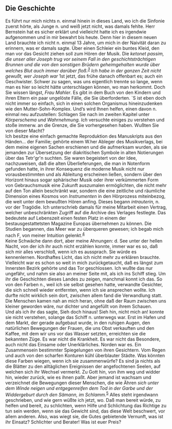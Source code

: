 ## Die Geschichte
Es führt nur mich nichts n. einmal hinein in dieses Land, wo ich die Sinfonie zuerst hörte, als Junge n. und weiß jetzt nicht, was damals fehlte. Herr Bernstein hat es sicher erklärt und vielleicht hatte ich es irgendwie aufgenommen und in mir bewahrt bis heute. Denn hier in diesem neuen Land brauchte ich nicht n. einmal 13 Jahre, um mich in der Naivität daran zu erinnern, was er damals sagte. Über einen Schleier ein buntes Kleid, den man vor das Gesicht ziehen soll zum Hören der Musik. Die *ketonet passim, *die unser aller Joseph trug vor seinem Fall in den geschichtsträchtigen Brunnen und die von den sonstigen Brüdern geheimgehalten wurde über welches Blut auch immer darüber floß.<sup><a id="ffn3" href="#fn3" class="footnote">3</a></sup> Ich habe in der ganzen Zeit nicht gewußt, wer Joseph war** 1st jetzt, das frühe danach offenbart es; auch ein Geschwister. Schwer zu sagen, was uns eigentlich trennte so lange, wenn man es hier so leicht hätte unterschlagen können, wo man herkommt. Doch Sie wissen längst, *Frau Mahler*. Es gibt in dem Buch von den Kindern und ihren Eltern ein paar ungelöste Fälle, die Sie überforderten. `S ist eben doch nicht immer so einfach, sich in einen solchen Organismus hineinzudenken wie den Mutter-Sohn-Komplex. Und‘s wird Ihnen helfen, einen davon n. einmal neu aufzustellen: Schlagen Sie nach im zweiten Kapitel unter *Körperschema und Wahrnehmung. Ich* versuchte einiges zu verstehen und stoße immerw. an die Grenze, die Sie vorhergesehen haben. Wußten Sie von dieser Macht?   
Ich besitze eine einfach gemachte Reproduktion des Manuskripts aus den Händen... der Familie; gehörte einem W.her Ableger des Musikverlags, bei dem meine eigenen Sachen erschienen und die aufmerksam wurden, als sie jemanden zur Übersetzung der diakritischen Symbole in alten Notierungen über das Tetr&#39;gr&#39;n suchten. Sie waren begeistert von der Idee, nachzuweisen, daß die alten Überlieferungen, die man in Notenform gefunden hatte, in ihrer Konsequenz die moderne Musik nicht nur vorausbestimmten und als Ableitung erscheinen ließen, sondern über den Horizont hinaus sogar sphärischer Musik oder ihrer verkümmerten Form von Gebrauchsmusik eine Zukunft auszumalen ermöglichten, die nicht mehr auf den Ton allein beschränkt war, sondern die eine zeitliche und räumliche Dimension eines Kosmos von *Instrumenten* in den Hörprozess miteinbezog, die weit unter dem bewußten Hören anfing. Dieses begann *intrauterin,* n. vor der Tragödie. Ich unterschrieb damals für meine Mitarbeit einen Vertrag, welcher unbeschränkten Zugriff auf die Archive des Verlages festlegte. Das bedeutete auf Lebenszeit einen festen Platz in einem der bestausgestattetsten Magazine Europas übernehmen zu können. Die Studien begannen, das Meer war zu überqueren gewesen; ich begab mich nach F, von meiner Intuition gelenkt.<sup><a id="ffn4" href="#fn4" class="footnote">4</a></sup>   
Keine Schwäche dann dort, aber meine Ahnungen: d. See unter der hellen Nacht, von der ich ihr auch nicht erzählen konnte, immer war es so, daß sich mir alles verschloß, wenn ich es aussprach. Sie würde es kennenlernen. Nordhaftes Licht, das ich nicht mehr zu erklären brauchte. Vielleicht war es schon so weit in mich zurückgetaucht, daß es längst zum Innersten Bezirk gehörte und das Tor geschlossen. Ich wußte das nur ungefähr, und nahm sie also an meiner Seite mit, als ich ins Schiff stieg. Um ihr die Geschichten dieses Landes zu zeigen, manchmal konnt ich das. So von den Farben n., weil ich sie selbst gesehen hatte, verwandte Gesichter, die sich schnell wieder entfernten, wenn ich sie ansprechen wollte. Ich durfte nicht wirklich sein dort, zwischen allem fand die Verwandlung statt. Die Menschen kamen nah an mich heran, ohne daß der Raum zwischen uns kleiner geworden wäre, nur dichter und angefüllt von ihrem Schauen.    
Und als ich ihr das sagte, Sieh doch hinaus! Sieh hin, nicht mich an! konnte sie nicht verstehen, solange das Schiff n. unterwegs war. Erst im Hafen und dem Markt, der gerade aufgebaut wurde, in den ruhigen Augen, den natürlichen Bewegungen der Frauen, die uns Obst verkauften und den Kaffee, mit dem wir uns vor das Wasser setzten, erreichten sie die bekannten Züge. Es war nicht die Krankheit. Es war nicht das Besondere, auch nicht das Einsame oder Unerklärliches. Norden war es. Ein Zusammensein bestimmter Spiegelungen von ihren Gesichtern. Vom Regen und auch von den scharfen Konturen kühl überblauter Städte. Was könnten diese Farben wiegen, wenn ich sie zusammenwürfe? Es sind ja nichts als die Blätter zu den alltäglichen Ereignissen der angefochtenen Seelen, auf welchen sich ihr Wechsel vermerkt. Zu Gott hin, von ihm weg und widder hin, wieder zurück, wie es ihnen paßt. Aber jemand ist wachsam und verzeichnet die Bewegungen dieser Menschen, die wie Ähren *sich unter dem Winde neigen und entgegenreifen dem Tod in der Garbe und der Widdergeburt durch den Sämann, im Schlamm.*<sup><a id="ffn5" href="#fn5" class="footnote">5</a></sup> Alles steht irgendwann geschrieben, und wie gern wüßte ich jetzt, wo. Daß man bereit würde, zu helfen und bereit, zu schlichten, wenn Hilfe und Schlichtung das Richtige zu tun sein werden, wenn sie das Gewicht sind, das diese Welt beschwert, vor allem anderen. Also, was wiegt sie, die Gutes gebietende Vernunft, was ist ihr Einsatz? Schlichter und Berater! Was ist euer Preis?   

